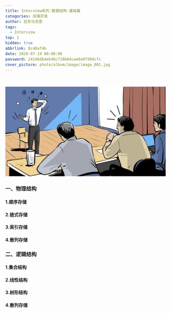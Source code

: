 ```yaml
---
title: Interview系列-数据结构-基础篇
categories: 后端开发
author: 狂欢马克思
tags:
  - Interview
top: 1
hidden: true
abbrlink: 8c48af4b
date: 2020-07-19 00:00:00
password: 24146db4eb48c718b84cae0a0799dcfc
cover_picture: photo/album/image/image_001.jpg
---
```


&emsp;&emsp;

<!-- more -->

  <script src="https://cdnjs.cloudflare.com/ajax/libs/jquery/3.3.1/jquery.min.js" type="text/javascript"></script>
  <script src="https://cdnjs.cloudflare.com/ajax/libs/crypto-js/3.1.9-1/crypto-js.min.js" type="text/javascript"></script>
  <script>
     (function(){
         if('{{ password }}'){;
             //加密成md5
             var hashword = CryptoJS.MD5(prompt('请输入文章密码')).toString();
             if (hashword !== '{{ password }}'){
                 alert('抱歉，密码错误！');
                 history.back();
             }else{
                alert("密码正确，欢迎阅读！");
             }
         }
     })();
 </script>
 
![Interview](/photo/album/image/image_122.jpg "面试系列-数据结构-基础篇")

### 一、物理结构

#### 1.顺序存储 
#### 2.链式存储 
#### 3.索引存储
#### 4.散列存储

### 二、逻辑结构

#### 1.集合结构                        
#### 2.线性结构                   
#### 3.树形结构
#### 4.散列存储      



